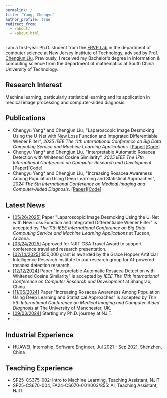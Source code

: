 ```yaml
---
permalink: /
title: "Yang, Chengyu"
author_profile: true
redirect_from: 
  - /about/
  - /about.html
---
```

I am a first-year Ph.D. student from the [FRVP Lab](https://frvp.njit.edu/index.html) in the department of computer science at New Jersey Institute of Technology, advised by [Prof. Chengjun Liu](https://web.njit.edu/~cliu/). Previously, I received my Bachelor's degree in information & computing science from the department of mathematics at South China University of Technology. 

Research Interest
------
Machine learning, particularly statistical learning and its application in medical image processing and computer-aided diagnosis.


Publications
------
- Chengyu Yang* and Chengjun Liu, "Laparoscopic Image Desmoking Using the U-Net with New Loss Function and Integrated Differentiable Wiener Filter", <em>2025 IEEE The 11th International Conference on Big Data Computing Service and Machine Learning Applications</em>. [[Paper](https://arxiv.org/pdf/2505.21634)][[Code](https://github.com/chengyuyang-njit/ICCRD-2025)]
- Chengyu Yang* and Chengjun Liu, "Interpretable Automatic Rosacea Detection with Whitened Cosine Similarity", <em>2025 IEEE The 17th International Conference on Computer Research and Development</em>.[[Paper](https://ieeexplore.ieee.org/document/10962992)][[Code](https://github.com/chengyuyang-njit/ICCRD-2025)]
- Chengyu Yang* and Chengjun Liu, "Increasing Rosacea Awareness Among Population Using Deep Learning and Statistical Approaches", <em>2024 The 5th International Conference on Medical Imaging and Computer-Aided Diagnosis</em>.
[[Paper](https://link.springer.com/content/pdf/10.1007/978-981-96-3863-5_11.pdf)][[Code](https://github.com/chengyuyang-njit/rosacea_detection)]

Latest News
------
- <u>[05/26/2025]</u> Paper "Laparoscopic Image Desmoking Using the U-Net with New Loss Function and Integrated Differentiable Wiener Filter" is accepted by <em>The 11th IEEE International Conference on Big Data Computing Service and Machine Learning Applications</em> at Tucson, Arizona.
- <u>[03/24/2025]</u> Approved for NJIT GSA Travel Award to support conference travel and research presentation.
- <u>[02/14/2025]</u> $50,000 grant is awarded by the Grace Hopper Artificial Intelligence Research Institute to our research group for AI-powered rosacea detection research.
- <u>[12/12/2024]</u> Paper "Interpretable Automatic Rosacea Detection with Whitened Cosine Similarity" is accepted by <em>IEEE The 17th International Conference on Computer Research and Development</em> at Shangrao, China.
- <u>[11/06/2024]</u> Paper "Increasing Rosacea Awareness Among Population Using Deep Learning and Statistical Approaches" is accepted by <em>The 5th International Conference on Medical Imaging and Computer-Aided Diagnosis</em> at The University of Manchester, UK.
- <u>[09/03/2024]</u> Starting my Ph.D. journey at NJIT.
- ......


Industrial Experience
------
-  HUAWEI, Internship, Software Engineer, Jul 2021 - Sep 2021, Shenzhen, China


Teaching Experience
------
- SP25-CS375-002: Intro to Machine Learning, Teaching Assistant, NJIT
- SP25-CS670-004, FA24-CS670-001/003/855: AI, Teaching Assistant, NJIT
<!--- SP24-CSCI301: Software Development, Teaching Assistant, William & Mary- FA23-CSCI243, SP23-CSCI243: Discrete Structures, Teaching Assistant, William & Mary- FA22-CSCI340: Algorithms, Teaching Assistant, William & Mary-->

